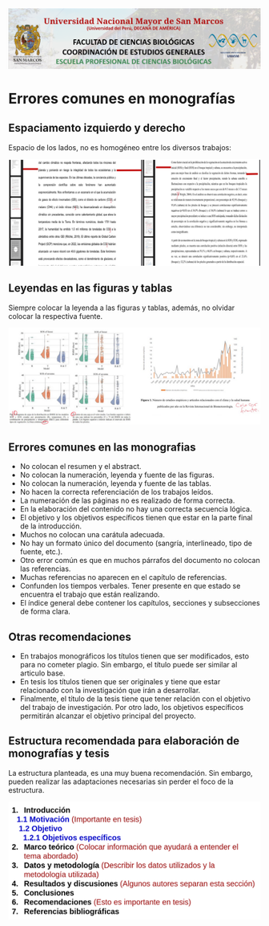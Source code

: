 <div align="center">
<img src="https://raw.githubusercontent.com/davidpq157/Plantilla_UNMSM/main/cover/Figure1.png" alt="Figure1" />
</div>

Errores comunes en monografías
==================================

## Espaciamento izquierdo y derecho

Espacio de los lados, no es homogéneo entre los diversos trabajos:

<div align="center">
<img src="https://raw.githubusercontent.com/davidpq157/Plantilla_UNMSM/main/cover/Figure2.png" alt="Figure2" />
</div>

## Leyendas en las figuras y tablas

Siempre colocar la leyenda a las figuras y tablas, además, no olvidar colocar la respectiva fuente.

<div align="center">
<img src="https://raw.githubusercontent.com/davidpq157/Plantilla_UNMSM/main/cover/Figure3.png" alt="Figure3" />
</div>

## Errores comunes en las monografias

- No colocan el resumen y el abstract.
- No colocan la numeración, leyenda y fuente de las figuras.
- No colocan la numeración, leyenda y fuente de las tablas.
- No hacen la correcta referenciación de los trabajos leídos.
- La numeración de las páginas no es realizado de forma correcta.
- En la elaboración del contenido no hay una correcta secuencia lógica.
- El objetivo y los objetivos específicos tienen que estar en la parte final de la introducción.
- Muchos no colocan una carátula adecuada.
- No hay un formato único del documento (sangría, interlineado, tipo de fuente, etc.).
- Otro error común es que en muchos párrafos  del documento no colocan las referencias. 
- Muchas referencias no aparecen en el capítulo de referencias. 
- Confunden los tiempos verbales. Tener presente en que estado se encuentra el trabajo que están realizando.
- El índice general debe contener los capítulos, secciones y subsecciones de forma clara.

## Otras recomendaciones

- En trabajos monográficos los títulos tienen que ser modificados, esto para no cometer plagio. Sin embargo, el título puede ser similar al articulo base.
- En tesis los títulos tienen que ser originales y tiene que estar relacionado con la investigación que irán a desarrollar. 
- Finalmente, el título de la tesis tiene que tener relación con el objetivo del trabajo de investigación. Por otro lado, los objetivos específicos permitirán alcanzar el objetivo principal del proyecto. 

## Estructura recomendada para elaboración de monografías y tesis

La estructura planteada, es una muy buena recomendación. Sin embargo, pueden realizar las adaptaciones necesarias sin perder el foco de la estructura. 

<div align="center">
<img src="https://raw.githubusercontent.com/davidpq157/Plantilla_UNMSM/main/cover/Figure4.png" alt="Figure4" />
</div>


